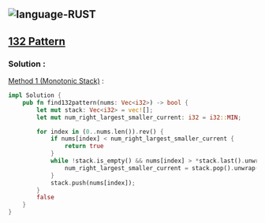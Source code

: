 ![language-RUST](https://img.shields.io/badge/%20-RUST-8d4004?style=for-the-badge&logo=RUST)
---

## [132 Pattern](https://leetcode.com/problems/132-pattern)

### Solution :

[Method 1 (Monotonic Stack)](https://leetcode.com/problems/132-pattern/solutions/3517952/explain-why-we-can-use-monotonic-stack-here) :
```rust
impl Solution {
    pub fn find132pattern(nums: Vec<i32>) -> bool {
        let mut stack: Vec<i32> = vec![];
        let mut num_right_largest_smaller_current: i32 = i32::MIN;

        for index in (0..nums.len()).rev() {
            if nums[index] < num_right_largest_smaller_current {
                return true
            }
            while !stack.is_empty() && nums[index] > *stack.last().unwrap() {
                num_right_largest_smaller_current = stack.pop().unwrap();
            }
            stack.push(nums[index]);
        }
        false
    }
}
```
